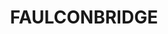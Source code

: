 ---
lastmod: '2025-04-06T06:05:20+00:00'
latitude: -33.666855
layout: suburb
longitude: 150.553111
postcode: '2776'
state: NSW
title: FAULCONBRIDGE
url: /nsw/faulconbridge/
---